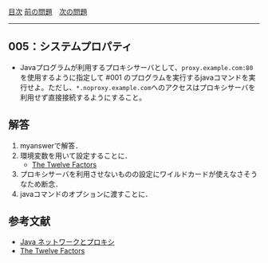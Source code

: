 [目次](../toc.md)
[前の問題](../004/README.md)　[次の問題](../006/README.md)


***
## 005：システムプロパティ

* Javaプログラムが利用するプロキシサーバとして、`proxy.example.com:80`を使用するように指定して #001 のプログラムを実行するjavaコマンドを実行せよ。ただし、`*.noproxy.example.com`へのアクセスはプロキシサーバを利用せず直接接続するようにすること。

## 解答
1. myanswerで解答．
1. 環境変数を用いて設定することに．
    - [The Twelve Factors](https://12factor.net/ja/config)
1. プロキシサーバを利用させないものの設定にワイルドカードが使えなさそうなため断念．
1. javaコマンドのオプションに渡すことに．

## 参考文献
- [Java ネットワークとプロキシ](https://docs.oracle.com/javase/jp/7/technotes/guides/net/proxies.html)
- [The Twelve Factors](https://12factor.net/ja/config)
